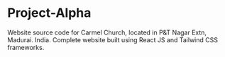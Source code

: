 # Project-Alpha
Website source code for Carmel Church, located in P&amp;T Nagar Extn, Madurai. India. Complete website built using React JS and Tailwind CSS frameworks. 
